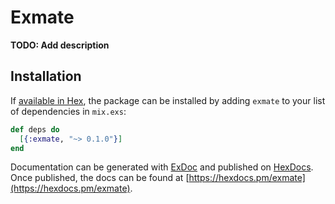 # Exmate

**TODO: Add description**

## Installation

If [available in Hex](https://hex.pm/docs/publish), the package can be installed
by adding `exmate` to your list of dependencies in `mix.exs`:

```elixir
def deps do
  [{:exmate, "~> 0.1.0"}]
end
```

Documentation can be generated with [ExDoc](https://github.com/elixir-lang/ex_doc)
and published on [HexDocs](https://hexdocs.pm). Once published, the docs can
be found at [https://hexdocs.pm/exmate](https://hexdocs.pm/exmate).

